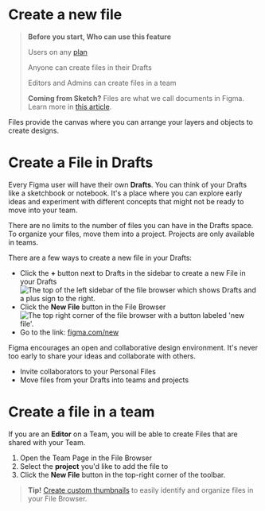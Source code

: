 # Create a new file

>**Before you start, Who can use this feature**
>
>Users on any [plan](/hc/en-us/articles/360040328273-Choose-a-Figma-Plan)
>
>Anyone can create files in their Drafts
>
>Editors and Admins can create files in a team
>
>**Coming from Sketch?** Files are what we call documents in Figma. Learn more in [this article](https://help.figma.com/hc/en-us/articles/360038006274).

Files provide the canvas where you can arrange your layers and objects to create designs.

# Create a File in Drafts

Every Figma user will have their own **Drafts**. You can think of your Drafts like a sketchbook or notebook. It's a place where you can explore early ideas and experiment with different concepts that might not be ready to move into your team.

There are no limits to the number of files you can have in the Drafts space. To organize your files, move them into a project. Projects are only available in teams.

There are a few ways to create a new file in your Drafts:

*   Click the **+** button next to Drafts in the sidebar to create a new File in your Drafts![The top of the left sidebar of the file browser which shows Drafts and a plus sign to the right.](https://d33v4339jhl8k0.cloudfront.net/docs/assets/5aa962fe2c7d3a2c4983093d/images/5dae4b272c7d3a7e9ae2d571/file-XrDgG0Kg8X.png)
*   Click the **New File** button in the File Browser![The top right corner of the file browser with a button labeled 'new file'.](https://d33v4339jhl8k0.cloudfront.net/docs/assets/5aa962fe2c7d3a2c4983093d/images/5dae4b622c7d3a7e9ae2d573/file-FGFikFBDhA.png)
*   Go to the link: [figma.com/new](https://www.figma.com/new)

Figma encourages an open and collaborative design environment. It's never too early to share your ideas and collaborate with others.

*   Invite collaborators to your Personal Files
*   Move files from your Drafts into teams and projects

# Create a file in a team

If you are an **Editor** on a Team, you will be able to create Files that are shared with your Team.

1.  Open the Team Page in the File Browser
2.  Select the **project** you'd like to add the file to
3.  Click the **New File** button in the top-right corner of the toolbar.

>**Tip!** [Create custom thumbnails](https://help.figma.com/hc/en-us/articles/360038511413) to easily identify and organize files in your File Browser.
